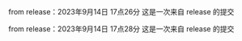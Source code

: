 from release：2023年9月14日 17点26分
这是一次来自 release 的提交

from release：2023年9月14日 17点28分
这是一次来自 release 的提交
